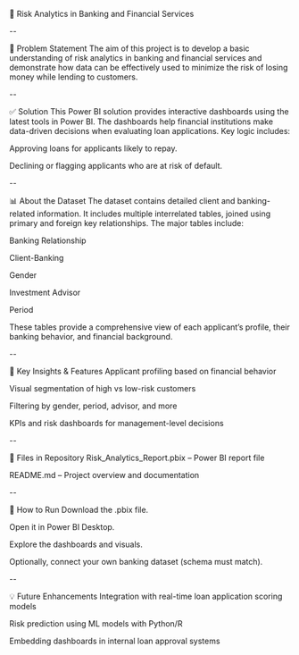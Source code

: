 🏦 Risk Analytics in Banking and Financial Services

--

📌 Problem Statement
The aim of this project is to develop a basic understanding of risk analytics in banking and financial services and demonstrate how data can be effectively used to minimize the risk of losing money while lending to customers.

--

✅ Solution
This Power BI solution provides interactive dashboards using the latest tools in Power BI. The dashboards help financial institutions make data-driven decisions when evaluating loan applications.
Key logic includes:

Approving loans for applicants likely to repay.

Declining or flagging applicants who are at risk of default.

--

📊 About the Dataset
The dataset contains detailed client and banking-related information. It includes multiple interrelated tables, joined using primary and foreign key relationships.
The major tables include:

Banking Relationship

Client-Banking

Gender

Investment Advisor

Period

These tables provide a comprehensive view of each applicant’s profile, their banking behavior, and financial background.

--

🧠 Key Insights & Features
Applicant profiling based on financial behavior

Visual segmentation of high vs low-risk customers

Filtering by gender, period, advisor, and more

KPIs and risk dashboards for management-level decisions

--

📂 Files in Repository
Risk_Analytics_Report.pbix – Power BI report file

README.md – Project overview and documentation

--

🚀 How to Run
Download the .pbix file.

Open it in Power BI Desktop.

Explore the dashboards and visuals.

Optionally, connect your own banking dataset (schema must match).

--

💡 Future Enhancements
Integration with real-time loan application scoring models

Risk prediction using ML models with Python/R

Embedding dashboards in internal loan approval systems

